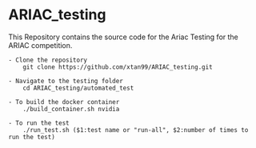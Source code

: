 # ARIAC_testing
This Repository contains the source code for the Ariac Testing for the ARIAC competition.


    - Clone the repository
        git clone https://github.com/xtan99/ARIAC_testing.git
    
    - Navigate to the testing folder
        cd ARIAC_testing/automated_test

    - To build the docker container
        ./build_container.sh nvidia
    
    - To run the test 
        ./run_test.sh ($1:test name or "run-all", $2:number of times to run the test)